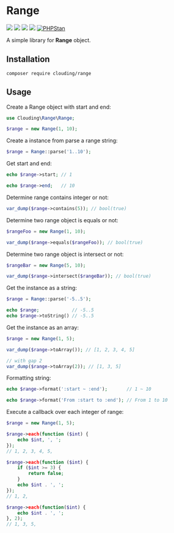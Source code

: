 # Range

[![](https://img.shields.io/packagist/php-v/clouding/range.svg?style=flat-square)](https://packagist.org/packages/clouding/range)
[![](https://img.shields.io/packagist/v/clouding/range.svg?style=flat-square)](https://packagist.org/packages/clouding/range)
[![](https://img.shields.io/travis/com/cloudingcity/kata.svg?style=flat-square)](https://travis-ci.com/cloudingcity/range)
[![](https://img.shields.io/codecov/c/github/cloudingcity/kata.svg?style=flat-square)](https://codecov.io/gh/cloudingcity/range)
[![PHPStan](https://img.shields.io/badge/PHPStan-enabled-44CC11.svg?longCache=true&style=flat-square)](https://github.com/phpstan/phpstan)

A simple library for **Range** object.

## Installation

```
composer require clouding/range
```
## Usage

Create a Range object with start and end:
```php
use Clouding\Range\Range;

$range = new Range(1, 10);
```

Create a instance from parse a range string:
```php
$range = Range::parse('1..10');
```

Get start and end:
```php
echo $range->start; // 1

echo $range->end;   // 10
```

Determine range contains integer or not:
```php
var_dump($range->contains(5)); // bool(true)
```

Determine two range object is equals or not:
```php
$rangeFoo = new Range(1, 10);

var_dump($range->equals($rangeFoo)); // bool(true)
```

Determine two range object is intersect or not:
```php
$rangeBar = new Range(5, 10);

var_dump($range->intersect($rangeBar)); // bool(true)
```

 Get the instance as a string:
```php
$range = Range::parse('-5..5');

echo $range;            // -5..5
echo $range->toString() // -5..5
```

 Get the instance as an array:
```php
$range = new Range(1, 5);

var_dump($range->toArray()); // [1, 2, 3, 4, 5]

// with gap 2
var_dump($range->toArray(2)); // [1, 3, 5]
```

Formatting string:
```php
echo $range->format(':start ~ :end');       // 1 ~ 10

echo $range->format('From :start to :end'); // From 1 to 10
```

Execute a callback over each integer of range:
```php
$range = new Range(1, 5);

$range->each(function ($int) {
    echo $int, ', ';
});
// 1, 2, 3, 4, 5, 

$range->each(function ($int) {
    if ($int >= 3) {
        return false;
    }
    echo $int . ', ';
});
// 1, 2, 

$range->each(function($int) {
    echo $int . ', ';
}, 2);
// 1, 3, 5,
```
